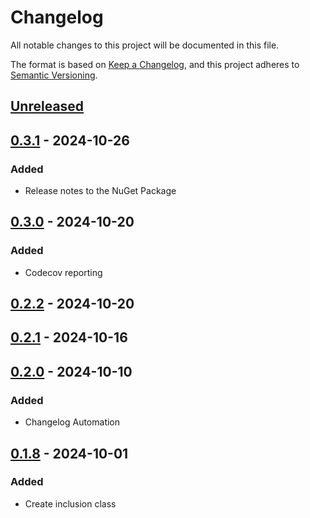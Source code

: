# Changelog

All notable changes to this project will be documented in this file.

The format is based on [Keep a Changelog](https://keepachangelog.com/en/1.1.0/),
and this project adheres to [Semantic Versioning](https://semver.org/spec/v2.0.0.html).

## [Unreleased]

## [0.3.1] - 2024-10-26

### Added

- Release notes to the NuGet Package

## [0.3.0] - 2024-10-20

### Added

- Codecov reporting

## [0.2.2] - 2024-10-20

## [0.2.1] - 2024-10-16

## [0.2.0] - 2024-10-10

### Added

- Changelog Automation

## [0.1.8] - 2024-10-01

### Added

- Create inclusion class

[Unreleased]: https://github.com/TJC-Tools/TJC.Inclusion/compare/v0.3.1...HEAD

[0.3.1]: https://github.com/TJC-Tools/TJC.Inclusion/compare/v0.3.0...v0.3.1

[0.3.0]: https://github.com/TJC-Tools/TJC.Inclusion/compare/v0.2.2...v0.3.0

[0.2.2]: https://github.com/TJC-Tools/TJC.Inclusion/compare/v0.2.1...v0.2.2

[0.2.1]: https://github.com/TJC-Tools/TJC.Inclusion/compare/v0.2.0...v0.2.1

[0.2.0]: https://github.com/TJC-Tools/TJC.Inclusion/compare/v0.1.8...v0.2.0

[0.1.8]: https://github.com/TJC-Tools/TJC.Inclusion/releases/tag/v0.1.8
